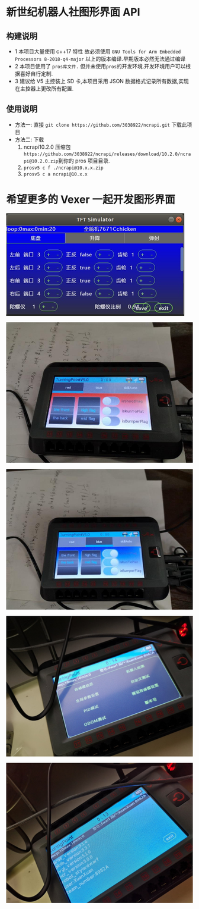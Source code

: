 # 新世纪机器人社图形界面 API

## 构建说明

- 1 本项目大量使用 c++17 特性 故必须使用 `GNU Tools for Arm Embedded Processors 8-2018-q4-major` 以上的版本编译.早期版本必然无法通过编译
- 2 本项目使用了 `pros库文件.` 但并未使用`pros`的开发环境.开发环境用户可以根据喜好自行定制.
- 3 建议给 V5 主控装上 SD 卡,本项目采用 JSON 数据格式记录所有数据,实现在主控器上更改所有配置.

## 使用说明

- 方法一:
  直接 `git clone https://github.com/3038922/ncrapi.git` 下载此项目
- 方法二:
  下载
  1. ncrapi10.2.0 压缩包`https://github.com/3038922/ncrapi/releases/download/10.2.0/ncrapi@10.2.0.zip`到你的 pros 项目目录.
  2. `prosv5 c f ./ncrapi@10.x.x.zip`
  3. `prosv5 c a ncrapi@10.x.x`

# 希望更多的 Vexer 一起开发图形界面

![cover5](https://github.com/3038922/ncrapi/blob/release9.0.0/pic/TIM%E5%9B%BE%E7%89%8720190219231717.jpg)

![cover1](https://github.com/3038922/ncrapi/blob/release9.0.0/pic/5bbda0227bef6_IMG_20181010_144029.jpg)

![cover2](https://github.com/3038922/ncrapi/blob/release9.0.0/pic/5bbda02298f5c_IMG_20181010_144111.jpg)

![cover3](https://github.com/3038922/ncrapi/blob/release9.0.0/pic/IMG_20181122_233957.jpg)

![cover4](https://github.com/3038922/ncrapi/blob/release9.0.0/pic/IMG_20181122_234111.jpg)
